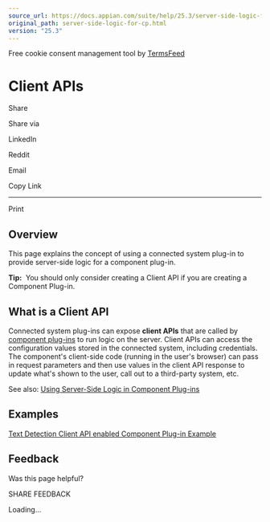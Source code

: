 ```yaml
---
source_url: https://docs.appian.com/suite/help/25.3/server-side-logic-for-cp.html
original_path: server-side-logic-for-cp.html
version: "25.3"
---
```


Free cookie consent management tool by [TermsFeed](https://www.termsfeed.com/)

# Client APIs

Share

Share via

LinkedIn

Reddit

Email

Copy Link

* * *

Print

## Overview

This page explains the concept of using a connected system plug-in to provide server-side logic for a component plug-in.

**Tip:**  You should only consider creating a Client API if you are creating a Component Plug-in.

## What is a Client API

Connected system plug-ins can expose **client APIs** that are called by [component plug-ins](component-plugins.html) to run logic on the server. Client APIs can access the configuration values stored in the connected system, including credentials. The component's client-side code (running in the user's browser) can pass in request parameters and then use values in the client API response to update what's shown to the user, call out to a third-party system, etc.

See also: [Using Server-Side Logic in Component Plug-ins](component-design.html#using-server-side-logic)

## Examples

[Text Detection Client API enabled Component Plug-in Example](https://github.com/appian/integration-sdk-examples)

## Feedback

Was this page helpful?

SHARE FEEDBACK

Loading...